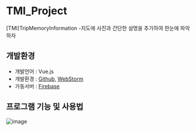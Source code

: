 # TMI_Project
[TMI]TripMemoryInformation
-지도에 사진과 간단한 설명을 추가하여 한눈에 파악하자

## 개발환경
- 개발언어 : Vue.js
- 개발환경 : [Github](https://github.com/), [WebStorm](https://www.jetbrains.com/webstorm/)
- 가동서버 : [Firebase](https://firebase.google.com/)

## 프로그램 기능 및 사용법
![image](https://user-images.githubusercontent.com/107538112/216516375-1ff5e12c-e673-4487-bf47-a5f0b94e08c2.png)

